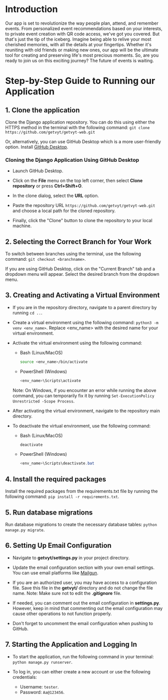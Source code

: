 # Introduction

Our app is set to revolutionize the way people plan, attend, and remember events. From personalized event recommendations based on your interests, to private event creation with QR code access, we've got you covered. But that's just the tip of the iceberg. Imagine being able to relive your most cherished memories, with all the details at your fingertips. Whether it's reuniting with old friends or making new ones, our app will be the ultimate tool for creating and preserving life's most precious moments. So, are you ready to join us on this exciting journey? The future of events is waiting.

# Step-by-Step Guide to Running our Application

## 1. Clone the application

Clone the Django application repository. You can do this using either the HTTPS method in the terminal with the following command:
`git clone https://github.com/getvyt/getvyt-web.git`

Or, alternatively, you can use GitHub Desktop which is a more user-friendly option. Install [GitHub Desktop](https://desktop.github.com/).

### Cloning the Django Application Using GitHub Desktop

- Launch GitHub Desktop.

- Click on the **File** menu on the top left corner, then select **Clone repository** or press **Ctrl+Shift+O**.

- In the clone dialog, select the **URL** option.

- Paste the repository URL `https://github.com/getvyt/getvyt-web.git` and choose a local path for the cloned repository.

- Finally, click the "Clone" button to clone the repository to your local machine.

## 2. Selecting the Correct Branch for Your Work

To switch between branches using the terminal, use the following command: `git checkout <branchname>`.

If you are using GitHub Desktop, click on the "Current Branch" tab and a dropdown menu will appear. Select the desired branch from the dropdown menu.

## 3. Creating and Activating a Virtual Environment

- If you are in the repository directory, navigate to a parent directory by running `cd ..`.

- Create a virtual environment using the following command: `python3 -m venv <env_name>`. Replace <env_name> with the desired name for your virtual environment.

- Activate the virtual environment using the following command: 
  - Bash (Linux/MacOS)
    ```Bash
    source <env_name>/bin/activate
    ```
  - PowerShell (Windows)
    ```PowerShell
    <env_name>\Scripts\activate
    ```
  Note: On Windows, if you encounter an error while running the above command, you can temporarily fix it by running `Set-ExecutionPolicy Unrestricted -Scope Process`.

- After activating the virtual environment, navigate to the repository main directory.
- To deactivate the virtual environment, use the following command: 

  - Bash (Linux/MacOS)
    ```Bash
    deactivate
    ```
  - PowerShell (Windows)
    ```PowerShell
    <env_name>\Scripts\deactivate.bat
    ```
## 4. Install the required packages

Install the required packages from the requirements.txt file by running the following command: `pip install -r requirements.txt`.

## 5. Run database migrations

Run database migrations to create the necessary database tables: `python manage.py migrate`.

## 6. Setting Up Email Configuration

- Navigate to **getvyt/settings.py** in your project directory.

- Update the email configuration section with your own email settings. You can use email platforms like [Mailgun](https://www.mailgun.com).

- If you are an authorized user, you may have access to a configuration file. Save this file in the **getvyt/** directory and do not change the file name.
  Note: Make sure not to edit the **.gitignore** file.
  
- If needed, you can comment out the email configuration in **settings.py**. However, keep in mind that commenting out the email configuration may cause other operations to not function properly.

- Don't forget to uncomment the email configuration when pushing to GitHub.

## 7. Starting the Application and Logging In

- To start the application, run the following command in your terminal: `python manage.py runserver`.

- To log in, you can either create a new account or use the following credentials:
  - Username: `tester`.
  - Password: `Aa@123456`.
